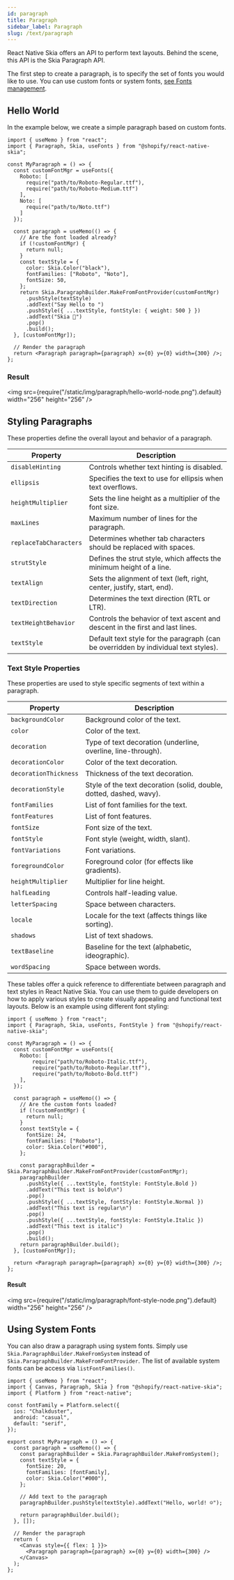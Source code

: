 ```yaml
---
id: paragraph
title: Paragraph
sidebar_label: Paragraph
slug: /text/paragraph
---
```


React Native Skia offers an API to perform text layouts.
Behind the scene, this API is the Skia Paragraph API.

The first step to create a paragraph, is to specify the set of fonts you would like to use.
You can use custom fonts or system fonts, [see Fonts management](/docs/text/fonts).

## Hello World

In the example below, we create a simple paragraph based on  custom fonts.

```tsx twoslash
import { useMemo } from "react";
import { Paragraph, Skia, useFonts } from "@shopify/react-native-skia";

const MyParagraph = () => {
  const customFontMgr = useFonts({
    Roboto: [
      require("path/to/Roboto-Regular.ttf"),
      require("path/to/Roboto-Medium.ttf")
    ],
    Noto: [
      require("path/to/Noto.ttf")
    ]
  });

  const paragraph = useMemo(() => {
    // Are the font loaded already?
    if (!customFontMgr) {
      return null;
    }
    const textStyle = {
      color: Skia.Color("black"),
      fontFamilies: ["Roboto", "Noto"],
      fontSize: 50,
    };
    return Skia.ParagraphBuilder.MakeFromFontProvider(customFontMgr)
      .pushStyle(textStyle)
      .addText("Say Hello to ")
      .pushStyle({ ...textStyle, fontStyle: { weight: 500 } })
      .addText("Skia 🎨")
      .pop()
      .build();
  }, [customFontMgr]);

  // Render the paragraph
  return <Paragraph paragraph={paragraph} x={0} y={0} width={300} />;
};
```

### Result

<img src={require("/static/img/paragraph/hello-world-node.png").default} width="256" height="256" />

## Styling Paragraphs

These properties define the overall layout and behavior of a paragraph.

| Property                | Description                                                                           |
|-------------------------|---------------------------------------------------------------------------------------|
| `disableHinting`        | Controls whether text hinting is disabled.                                            |
| `ellipsis`              | Specifies the text to use for ellipsis when text overflows.                           |
| `heightMultiplier`      | Sets the line height as a multiplier of the font size.                                |
| `maxLines`              | Maximum number of lines for the paragraph.                                            |
| `replaceTabCharacters`  | Determines whether tab characters should be replaced with spaces.                     |
| `strutStyle`            | Defines the strut style, which affects the minimum height of a line.                  |
| `textAlign`             | Sets the alignment of text (left, right, center, justify, start, end).                |
| `textDirection`         | Determines the text direction (RTL or LTR).                                           |
| `textHeightBehavior`    | Controls the behavior of text ascent and descent in the first and last lines.         |
| `textStyle`             | Default text style for the paragraph (can be overridden by individual text styles).   |

### Text Style Properties

These properties are used to style specific segments of text within a paragraph.

| Property              | Description                                                                         |
|-----------------------|-------------------------------------------------------------------------------------|
| `backgroundColor`     | Background color of the text.                                                       |
| `color`               | Color of the text.                                                                  |
| `decoration`          | Type of text decoration (underline, overline, line-through).                        |
| `decorationColor`     | Color of the text decoration.                                                       |
| `decorationThickness` | Thickness of the text decoration.                                                   |
| `decorationStyle`     | Style of the text decoration (solid, double, dotted, dashed, wavy).                 |
| `fontFamilies`        | List of font families for the text.                                                 |
| `fontFeatures`        | List of font features.                                                              |
| `fontSize`            | Font size of the text.                                                              |
| `fontStyle`           | Font style (weight, width, slant).                                                  |
| `fontVariations`      | Font variations.                                                                    |
| `foregroundColor`     | Foreground color (for effects like gradients).                                      |
| `heightMultiplier`    | Multiplier for line height.                                                         |
| `halfLeading`         | Controls half-leading value.                                                        |
| `letterSpacing`       | Space between characters.                                                           |
| `locale`              | Locale for the text (affects things like sorting).                                  |
| `shadows`             | List of text shadows.                                                               |
| `textBaseline`        | Baseline for the text (alphabetic, ideographic).                                    |
| `wordSpacing`         | Space between words.                                                                |

These tables offer a quick reference to differentiate between paragraph and text styles in React Native Skia. You can use them to guide developers on how to apply various styles to create visually appealing and functional text layouts.
Below is an example using different font styling:

```tsx twoslash
import { useMemo } from "react";
import { Paragraph, Skia, useFonts, FontStyle } from "@shopify/react-native-skia";

const MyParagraph = () => {
  const customFontMgr = useFonts({
    Roboto: [
        require("path/to/Roboto-Italic.ttf"),
        require("path/to/Roboto-Regular.ttf"),
        require("path/to/Roboto-Bold.ttf")
    ],
  });

  const paragraph = useMemo(() => {
    // Are the custom fonts loaded?
    if (!customFontMgr) {
      return null;
    }
    const textStyle = {
      fontSize: 24,
      fontFamilies: ["Roboto"],
      color: Skia.Color("#000"),
    };

    const paragraphBuilder = Skia.ParagraphBuilder.MakeFromFontProvider(customFontMgr);
    paragraphBuilder
      .pushStyle({ ...textStyle, fontStyle: FontStyle.Bold })
      .addText("This text is bold\n")
      .pop()
      .pushStyle({ ...textStyle, fontStyle: FontStyle.Normal })
      .addText("This text is regular\n")
      .pop()
      .pushStyle({ ...textStyle, fontStyle: FontStyle.Italic })
      .addText("This text is italic")
      .pop()
      .build();
    return paragraphBuilder.build();
  }, [customFontMgr]);

  return <Paragraph paragraph={paragraph} x={0} y={0} width={300} />;
};
```

#### Result

<img src={require("/static/img/paragraph/font-style-node.png").default} width="256" height="256" />

## Using System Fonts

You can also draw a paragraph using system fonts.
Simply use `Skia.ParagraphBuilder.MakeFromSystem` instead of `Skia.ParagraphBuilder.MakeFromFontProvider`.
The list of available system fonts can be access via `listFontFamilies()`.

```tsx twoslash
import { useMemo } from "react";
import { Canvas, Paragraph, Skia } from "@shopify/react-native-skia";
import { Platform } from "react-native";

const fontFamily = Platform.select({
  ios: "Chalkduster",
  android: "casual",
  default: "serif",
});

export const MyParagraph = () => {
  const paragraph = useMemo(() => {
    const paragraphBuilder = Skia.ParagraphBuilder.MakeFromSystem();
    const textStyle = {
      fontSize: 20,
      fontFamilies: [fontFamily],
      color: Skia.Color("#000"),
    };

    // Add text to the paragraph
    paragraphBuilder.pushStyle(textStyle).addText("Hello, world! ☺️");

    return paragraphBuilder.build();
  }, []);

  // Render the paragraph
  return (
    <Canvas style={{ flex: 1 }}>
      <Paragraph paragraph={paragraph} x={0} y={0} width={300} />
    </Canvas>
  );
};
```

